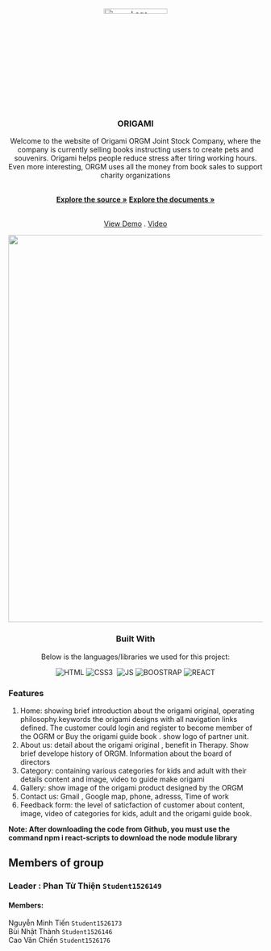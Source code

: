 <a  name="readme-top"></a>


<br  />

<div  align="center">
 

<img  src="https://github.com/nguyenminhtien1993/public_group_2/blob/main/src/Img/logo-tach.png"  alt="Logo"  width="50%"  height="5%" >

</a>

<h3  align="center">ORIGAMI</h3>

Welcome to the website of Origami ORGM Joint Stock Company, where the company is currently selling books instructing users to create pets and souvenirs. Origami helps people reduce stress after tiring working hours. Even more interesting, ORGM uses all the money from book sales to support charity organizations

<br  />
<div align="center">
<a  href="https://github.com/nguyenminhtien1993/group2"><strong>Explore the source »</strong></a>
<a  href="https://github.com/nguyenminhtien1993/group2" target="_blank"><strong>Explore the documents »</strong></a>

<br  /><a  href="https://public-group-2.vercel.app/" target="_blank">View Demo</a> . <a  href="https://youtu.be/bVX9OvVHBpQ" target="_blank">Video</a>
</div>
<img  src="https://github.com/nguyenminhtien1993/public_group_2/blob/main/src/Img/read-me/screen.png"  alt=""  width="768px"  height="auto">

### Built With

Below is the languages/libraries we used for this project:

![HTML]&nbsp;![CSS3] &nbsp;![JS]&nbsp;![BOOSTRAP]&nbsp;![REACT]

<div  align="left">

### Features </br>

<ol>
<li>
Home: showing brief introduction about the origami original, operating philosophy.keywords the origami designs with all navigation links defined. The customer could login and register to become member of the OGRM or Buy the origami guide book . show logo of partner unit. </br>
</li>
<li>
About us: detail about  the origami original , benefit in Therapy. Show  brief develope history of ORGM. Information about the board of directors</br>
</li>
<li>
 Category: containing various categories for kids and adult with their details content and image, video to guide make origami</br>
</li>
<li>
Gallery: show image of the origami product designed by the ORGM</br>
</li>
<li>
Contact us: Gmail , Google map, phone, adresss, Time of work</br>
</li>

<li>
Feedback form: the level of saticfaction of customer about content, image, video of categories for kids, adult and the origami guide book.</br>
</ol>

<b>Note: After downloading the code from Github, you must use the command npm i react-scripts to download the node module library</b>

## Members of group

### Leader : Phan Từ Thiện `Student1526149`

#### Members:

Nguyễn Minh Tiến `Student1526173` </br>
Bùi Nhật Thành `Student1526146` </br>
Cao Văn Chiến `Student1526176` </br>

[HTML]: https://img.shields.io/badge/HTML5-E34F26?style=for-the-badge&logo=html5&logoColor=white
[CSS3]: https://img.shields.io/badge/CSS3-1572B6?style=for-the-badge&logo=css3&logoColor=white
[JS]: https://img.shields.io/badge/JavaScript-F7DF1E?style=for-the-badge&logo=javascript&logoColor=black
[BOOSTRAP]: https://img.shields.io/badge/Bootstrap-563D7C?style=for-the-badge&logo=bootstrap&logoColor=white
[REACT]: https://img.shields.io/badge/React-20232A?style=for-the-badge&logo=react&logoColor=61DAFB